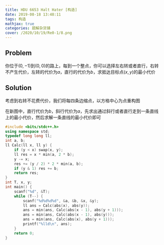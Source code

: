 ```yaml
---
title: HDU 6653 Halt Hater [构造]
date: 2019-08-18 13:48:11
tags: 构造
mathjax: true
categories: 题解杂货铺
cover: /2020/10/19/Re0-1/8.png
---
```

## Problem

你位于$(0,-1)$到$(0,0)$的路上，每到一个整点，你可以选择左右转或者直行，右转不产生代价，左转的代价为$a$，直行的代价为$b$，求抵达目标点$(x,y)$的最小代价

## Solution

考虑到右转不花费代价，我们将每四条边缩点，以方格中心为点重构图 

在新图中，直行代价为$b$，斜行代价为$a$，先求出通过斜行或者直行走到一条直线上的最小代价，然后求解一条直线的最小代价即可

```cpp
#include <bits/stdc++.h>
using namespace std;
typedef long long ll;
int a, b;
ll Calc(ll x, ll y) {
    if (y < x) swap(x, y);
    ll res = x * min(a, 2 * b);
    y -= x;
    res += (y / 2) * 2 * min(a, b);
    if (y & 1) res += b;
    return res;
}
int T, x, y;
int main() {
    scanf("%d", &T);
    while (T--) {
        scanf("%d%d%d%d", &a, &b, &x, &y);
        ll ans = Calc(abs(x), abs(y));
        ans = min(ans, Calc(abs(x - 1), abs(y + 1)));
        ans = min(ans, Calc(abs(x - 1), abs(y)));
        ans = min(ans, Calc(abs(x), abs(y + 1)));
        printf("%lld\n", ans);
    }
    return 0;
}
```

